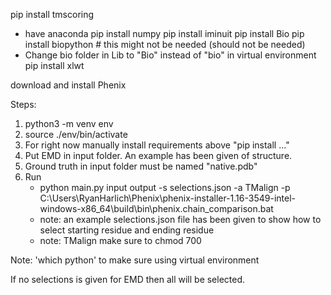 pip install tmscoring
* have anaconda
pip install numpy
pip install iminuit
pip install Bio
pip install biopython # this might not be needed (should not be needed)
* Change bio folder in Lib to "Bio" instead of "bio" in virtual environment
pip install xlwt

download and install Phenix 

Steps:
  1. python3 -m venv env 
  2. source ./env/bin/activate
  3. For right now manually install requirements above "pip install ..."
  4. Put EMD in input folder. An example has been given of structure.
  5. Ground truth in input folder must be named "native.pdb"
  6. Run
        * python main.py input output -s selections.json -a TMalign 
             -p C:\Users\RyanHarlich\Phenix\phenix-installer-1.16-3549-intel-windows-x86_64\build\bin\phenix.chain_comparison.bat 
        * note: an example selections.json file has been given to show
             how to select starting residue and ending residue
        * note: TMalign make sure to chmod 700
        
Note: 'which python' to make sure using virtual environment

If no selections is given for EMD then all will be selected.

